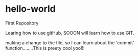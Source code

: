 # hello-world
First Repository

Learing how to use gitHub, SOOON will learn how to use GIT.

making a change to the file, so I can learn about the 'commit' function........This is preety cool yoo!!!
